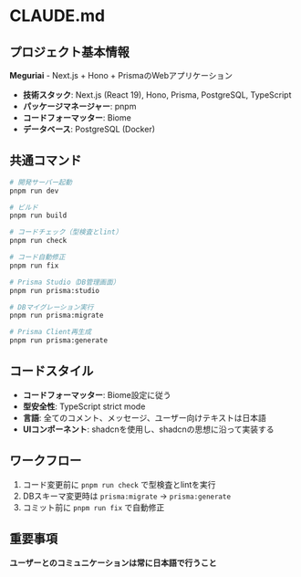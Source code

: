 # CLAUDE.md

## プロジェクト基本情報

**Meguriai** - Next.js + Hono + PrismaのWebアプリケーション

- **技術スタック**: Next.js (React 19), Hono, Prisma, PostgreSQL, TypeScript
- **パッケージマネージャー**: pnpm
- **コードフォーマッター**: Biome
- **データベース**: PostgreSQL (Docker)

## 共通コマンド

```bash
# 開発サーバー起動
pnpm run dev

# ビルド
pnpm run build

# コードチェック（型検査とlint）
pnpm run check

# コード自動修正
pnpm run fix

# Prisma Studio（DB管理画面）
pnpm run prisma:studio

# DBマイグレーション実行
pnpm run prisma:migrate

# Prisma Client再生成
pnpm run prisma:generate
```

## コードスタイル

- **コードフォーマッター**: Biome設定に従う
- **型安全性**: TypeScript strict mode
- **言語**: 全てのコメント、メッセージ、ユーザー向けテキストは日本語
- **UIコンポーネント**: shadcnを使用し、shadcnの思想に沿って実装する

## ワークフロー

1. コード変更前に `pnpm run check` で型検査とlintを実行
2. DBスキーマ変更時は `prisma:migrate` → `prisma:generate`
3. コミット前に `pnpm run fix` で自動修正

## 重要事項

**ユーザーとのコミュニケーションは常に日本語で行うこと**
